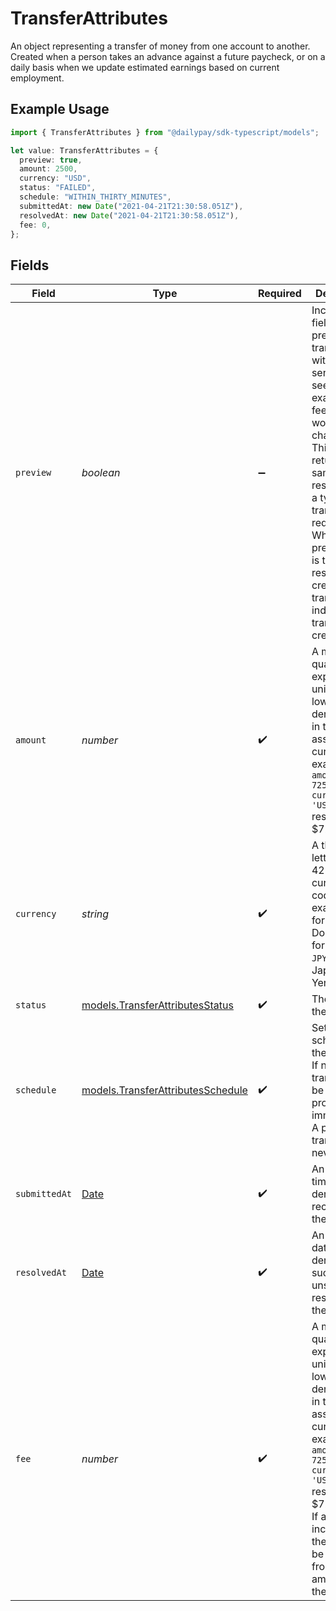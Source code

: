 # TransferAttributes

An object representing a transfer of money from one account to another. 
Created when a person takes an advance against a future paycheck, or on a daily basis 
when we update estimated earnings based on current employment.


## Example Usage

```typescript
import { TransferAttributes } from "@dailypay/sdk-typescript/models";

let value: TransferAttributes = {
  preview: true,
  amount: 2500,
  currency: "USD",
  status: "FAILED",
  schedule: "WITHIN_THIRTY_MINUTES",
  submittedAt: new Date("2021-04-21T21:30:58.051Z"),
  resolvedAt: new Date("2021-04-21T21:30:58.051Z"),
  fee: 0,
};
```

## Fields

| Field                                                                                                                                                                                                                                                                                              | Type                                                                                                                                                                                                                                                                                               | Required                                                                                                                                                                                                                                                                                           | Description                                                                                                                                                                                                                                                                                        | Example                                                                                                                                                                                                                                                                                            |
| -------------------------------------------------------------------------------------------------------------------------------------------------------------------------------------------------------------------------------------------------------------------------------------------------- | -------------------------------------------------------------------------------------------------------------------------------------------------------------------------------------------------------------------------------------------------------------------------------------------------- | -------------------------------------------------------------------------------------------------------------------------------------------------------------------------------------------------------------------------------------------------------------------------------------------------- | -------------------------------------------------------------------------------------------------------------------------------------------------------------------------------------------------------------------------------------------------------------------------------------------------- | -------------------------------------------------------------------------------------------------------------------------------------------------------------------------------------------------------------------------------------------------------------------------------------------------- |
| `preview`                                                                                                                                                                                                                                                                                          | *boolean*                                                                                                                                                                                                                                                                                          | :heavy_minus_sign:                                                                                                                                                                                                                                                                                 | Include this field to preview a transfer without sending it, to see, for example, the fee that would be charged. This will return the same response as a typical transfer request.<br/>When the preview field is true in the response to creating a transfer, that indicates no transfer was created.<br/> | true                                                                                                                                                                                                                                                                                               |
| `amount`                                                                                                                                                                                                                                                                                           | *number*                                                                                                                                                                                                                                                                                           | :heavy_check_mark:                                                                                                                                                                                                                                                                                 | A monetary quantity expressed in units of the lowest denomination in the associated currency. For example, `{ amount: 7250, currency: 'USD' }` resolves to $72.50.                                                                                                                                 | 2500                                                                                                                                                                                                                                                                                               |
| `currency`                                                                                                                                                                                                                                                                                         | *string*                                                                                                                                                                                                                                                                                           | :heavy_check_mark:                                                                                                                                                                                                                                                                                 | A three-letter ISO 4217 currency code. For example, `USD` for US Dollars, `EUR` for Euros, or `JPY` for Japanese Yen.                                                                                                                                                                              | USD                                                                                                                                                                                                                                                                                                |
| `status`                                                                                                                                                                                                                                                                                           | [models.TransferAttributesStatus](../models/transferattributesstatus.md)                                                                                                                                                                                                                           | :heavy_check_mark:                                                                                                                                                                                                                                                                                 | The status of the transfer.                                                                                                                                                                                                                                                                        |                                                                                                                                                                                                                                                                                                    |
| `schedule`                                                                                                                                                                                                                                                                                         | [models.TransferAttributesSchedule](../models/transferattributesschedule.md)                                                                                                                                                                                                                       | :heavy_check_mark:                                                                                                                                                                                                                                                                                 | Set the schedule for the transfer. If not set, the transfer will be processed immediately. <br/>A preview transfer will never send.<br/>                                                                                                                                                           | WITHIN_THIRTY_MINUTES                                                                                                                                                                                                                                                                              |
| `submittedAt`                                                                                                                                                                                                                                                                                      | [Date](https://developer.mozilla.org/en-US/docs/Web/JavaScript/Reference/Global_Objects/Date)                                                                                                                                                                                                      | :heavy_check_mark:                                                                                                                                                                                                                                                                                 | An ISO 8601 timestamp denoting the receipt for the request.                                                                                                                                                                                                                                        | 2021-04-21T21:30:58.051Z                                                                                                                                                                                                                                                                           |
| `resolvedAt`                                                                                                                                                                                                                                                                                       | [Date](https://developer.mozilla.org/en-US/docs/Web/JavaScript/Reference/Global_Objects/Date)                                                                                                                                                                                                      | :heavy_check_mark:                                                                                                                                                                                                                                                                                 | An ISO 8601 date denoting a successful or unsuccessful resolution for the request.                                                                                                                                                                                                                 | 2021-04-21T21:30:58.051Z                                                                                                                                                                                                                                                                           |
| `fee`                                                                                                                                                                                                                                                                                              | *number*                                                                                                                                                                                                                                                                                           | :heavy_check_mark:                                                                                                                                                                                                                                                                                 | A monetary quantity expressed in units of the lowest denomination in the associated currency. For example, `{ amount: 7250, currency: 'USD' }` resolves to $72.50.<br/>If a transfer incurs a fee, the fee will be deducted from the amount of the transfer.                                       | 0                                                                                                                                                                                                                                                                                                  |